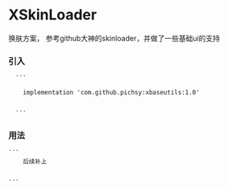 # XSkinLoader

换肤方案， 参考github大神的skinloader，并做了一些基础ui的支持

### 引入

      ```
      
        implementation 'com.github.pichsy:xbaseutils:1.0'
        
        
      ```

### 用法

    ```
        后续补上
    
    
    ```